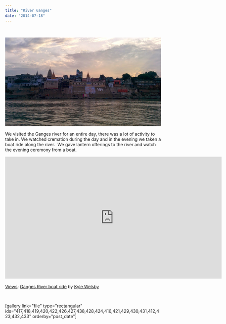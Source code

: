```yaml
---
title: "River Ganges"
date: "2014-07-18"
---
```


 

![](images/IMG_20140718_182919-1024x583.jpg)

We visited the Ganges river for an entire day, there was a lot of activity to take in. We watched cremation during the day and in the evening we taken a boat ride along the river.  We gave lantern offerings to the river and watch the evening ceremony from a boat.

<iframe src="https://maps.google.com/maps?layer=c&amp;panoid=nZPC1EyDoKsAAAQfCQUSlg&amp;ie=UTF8&amp;source=embed&amp;output=svembed&amp;cbp=13%2C234.50800000000004%2C%2C0%2C0" width="700" height="394" frameborder="0" marginwidth="0" marginheight="0" scrolling="no"></iframe>

[Views](https://www.google.com/maps/views/): [Ganges River boat ride](https://www.google.com/maps/views/view/103958417703949399427/gphoto/6042234958518870658) by [Kyle Welsby](https://www.google.com/maps/views/profile/103958417703949399427)

 

\[gallery link="file" type="rectangular" ids="417,418,419,420,422,426,427,438,428,424,416,421,429,430,431,412,423,432,433" orderby="post\_date"\]
